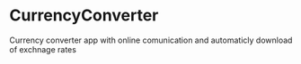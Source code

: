 # CurrencyConverter

Currency converter app with online comunication and automaticly download of exchnage rates
